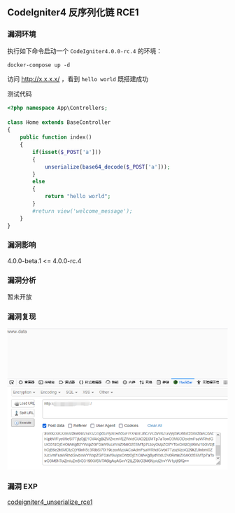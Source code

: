 ## CodeIgniter4 反序列化链 RCE1

### 漏洞环境

执行如下命令启动一个 `CodeIgniter4.0.0-rc.4` 的环境：

```
docker-compose up -d
```

访问 http://x.x.x.x/ ，看到 `hello world` 既搭建成功

测试代码

```php
<?php namespace App\Controllers;

class Home extends BaseController
{
	public function index()
	{
		if(isset($_POST['a']))
		{
			unserialize(base64_decode($_POST['a']));
		}
		else
		{
			return "hello world";
		}
		#return view('welcome_message');
	}
}
```

### 漏洞影响

4.0.0-beta.1 <= 4.0.0-rc.4

### 漏洞分析

暂未开放

### 漏洞复现

![image-20210913220824735](./image01.png)

### 漏洞 EXP

[codeigniter4_unserialize_rce1](./codeigniter4_unserialize_rce1.php)



